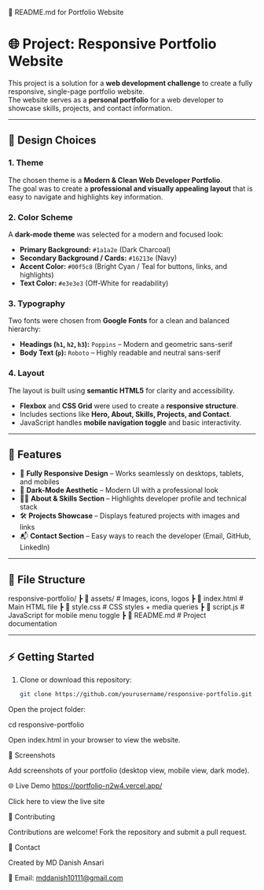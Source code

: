 📄 README.md for Portfolio Website
# 🌐 Project: Responsive Portfolio Website

This project is a solution for a **web development challenge** to create a fully responsive, single-page portfolio website.  
The website serves as a **personal portfolio** for a web developer to showcase skills, projects, and contact information.

---

## 🎨 Design Choices

### 1. Theme
The chosen theme is a **Modern & Clean Web Developer Portfolio**.  
The goal was to create a **professional and visually appealing layout** that is easy to navigate and highlights key information.

### 2. Color Scheme
A **dark-mode theme** was selected for a modern and focused look:
- **Primary Background:** `#1a1a2e` (Dark Charcoal)  
- **Secondary Background / Cards:** `#16213e` (Navy)  
- **Accent Color:** `#00f5c8` (Bright Cyan / Teal for buttons, links, and highlights)  
- **Text Color:** `#e3e3e3` (Off-White for readability)  

### 3. Typography
Two fonts were chosen from **Google Fonts** for a clean and balanced hierarchy:
- **Headings (`h1`, `h2`, `h3`):** `Poppins` – Modern and geometric sans-serif  
- **Body Text (`p`):** `Roboto` – Highly readable and neutral sans-serif  

### 4. Layout
The layout is built using **semantic HTML5** for clarity and accessibility.  
- **Flexbox** and **CSS Grid** were used to create a **responsive structure**.  
- Includes sections like **Hero, About, Skills, Projects, and Contact**.  
- JavaScript handles **mobile navigation toggle** and basic interactivity.  

---

## 🚀 Features
- 📱 **Fully Responsive Design** – Works seamlessly on desktops, tablets, and mobiles  
- 🎨 **Dark-Mode Aesthetic** – Modern UI with a professional look  
- 🧑‍💻 **About & Skills Section** – Highlights developer profile and technical stack  
- 🛠️ **Projects Showcase** – Displays featured projects with images and links  
- 📬 **Contact Section** – Easy ways to reach the developer (Email, GitHub, LinkedIn)  

---

## 📂 File Structure


responsive-portfolio/
┣ 📂 assets/ # Images, icons, logos
┣ 📜 index.html # Main HTML file
┣ 📜 style.css # CSS styles + media queries
┣ 📜 script.js # JavaScript for mobile menu toggle
┣ 📜 README.md # Project documentation


---

## ⚡ Getting Started

1. Clone or download this repository:
   ```bash
   git clone https://github.com/yourusername/responsive-portfolio.git


Open the project folder:

cd responsive-portfolio


Open index.html in your browser to view the website.

📸 Screenshots

Add screenshots of your portfolio (desktop view, mobile view, dark mode).

🌐 Live Demo  https://portfolio-n2w4.vercel.app/

Click here to view the live site

🤝 Contributing

Contributions are welcome! Fork the repository and submit a pull request.

📧 Contact

Created by MD Danish Ansari

📩 Email: mddanish10111@gmail.com